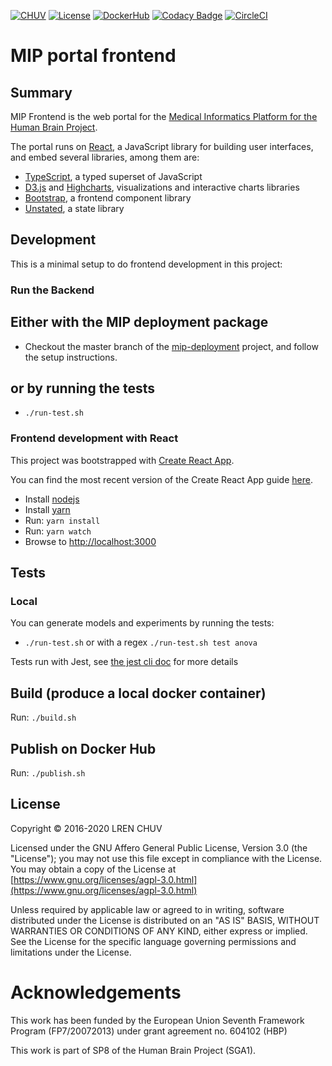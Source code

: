 [![CHUV](https://img.shields.io/badge/HBP-AF4C64.svg)](https://www.humanbrainproject.eu) [![License](https://img.shields.io/badge/license-AGPL--3.0-blue.svg)](https://www.gnu.org/licenses/agpl-3.0.html) [![DockerHub](https://img.shields.io/badge/docker-hbpmip%2Fportal--frontend-008bb8.svg)](https://hub.docker.com/r/hbpmip/portal-frontend/) [![Codacy Badge](https://api.codacy.com/project/badge/Grade/9143f566eca64ffbb06258c61fb64ea0)](https://www.codacy.com/app/hbp-mip/portal-frontend?utm_source=github.com&utm_medium=referral&utm_content=HBPMedical/portal-frontend&utm_campaign=Badge_Grade) [![CircleCI](https://circleci.com/gh/HBPMedical/portal-frontend/tree/master.svg?style=svg)](https://circleci.com/gh/HBPMedical/portal-frontend/tree/master)

# MIP portal frontend

## Summary

MIP Frontend is the web portal for the [Medical Informatics Platform for the Human Brain Project](https://hbpmedical.github.io/).

The portal runs on [React](https://reactjs.org), a JavaScript library for building user interfaces, and embed several libraries, among them are:

- [TypeScript](https://www.typescriptlang.org), a typed superset of JavaScript
- [D3.js](https://d3js.org) and [Highcharts](https://www.highcharts.com), visualizations and interactive charts libraries
- [Bootstrap](https://getbootstrap.com/), a frontend component library
- [Unstated](https://github.com/jamiebuilds/unstated), a state library

## Development

This is a minimal setup to do frontend development in this project:

### Run the Backend

## Either with the MIP deployment package

- Checkout the master branch of the [mip-deployment](https://github.com/HBPMedical/mip-deployment) project, and follow the setup instructions.

## or by running the tests

- `./run-test.sh`

### Frontend development with React

This project was bootstrapped with [Create React App](https://github.com/facebookincubator/create-react-app).

You can find the most recent version of the Create React App guide [here](https://github.com/facebookincubator/create-react-app/blob/master/packages/react-scripts/template/README.md).

- Install [nodejs](https://nodejs.org)
- Install [yarn](https://yarnpkg.com/en/)
- Run: `yarn install`
- Run: `yarn watch`
- Browse to [http://localhost:3000](http://localhost:3000)

## Tests

### Local

You can generate models and experiments by running the tests:

- `./run-test.sh` or with a regex `./run-test.sh test anova`

Tests run with Jest, see [the jest cli doc](https://jestjs.io/docs/en/cli) for more details

## Build (produce a local docker container)

Run: `./build.sh`

## Publish on Docker Hub

Run: `./publish.sh`

## License

Copyright © 2016-2020 LREN CHUV

Licensed under the GNU Affero General Public License, Version 3.0 (the "License");
you may not use this file except in compliance with the License.
You may obtain a copy of the License at [https://www.gnu.org/licenses/agpl-3.0.html](https://www.gnu.org/licenses/agpl-3.0.html)

Unless required by applicable law or agreed to in writing, software
distributed under the License is distributed on an "AS IS" BASIS,
WITHOUT WARRANTIES OR CONDITIONS OF ANY KIND, either express or implied.
See the License for the specific language governing permissions and
limitations under the License.

# Acknowledgements

This work has been funded by the European Union Seventh Framework Program (FP7/2007­2013) under grant agreement no. 604102 (HBP)

This work is part of SP8 of the Human Brain Project (SGA1).
